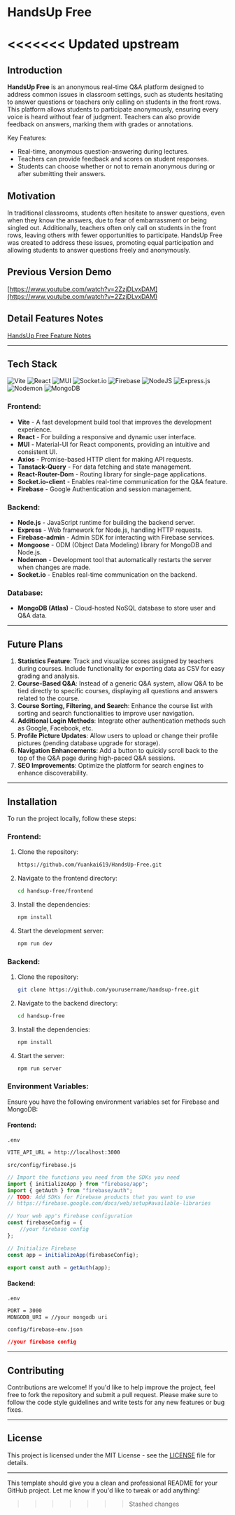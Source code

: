 # HandsUp Free
<<<<<<< Updated upstream
=======

## Introduction

**HandsUp Free** is an anonymous real-time Q&A platform designed to address common issues in classroom settings, such as students hesitating to answer questions or teachers only calling on students in the front rows. This platform allows students to participate anonymously, ensuring every voice is heard without fear of judgment. Teachers can also provide feedback on answers, marking them with grades or annotations.

Key Features:

-   Real-time, anonymous question-answering during lectures.
-   Teachers can provide feedback and scores on student responses.
-   Students can choose whether or not to remain anonymous during or after submitting their answers.

## Motivation

In traditional classrooms, students often hesitate to answer questions, even when they know the answers, due to fear of embarrassment or being singled out. Additionally, teachers often only call on students in the front rows, leaving others with fewer opportunities to participate. HandsUp Free was created to address these issues, promoting equal participation and allowing students to answer questions freely and anonymously.

## Previous Version Demo

[https://www.youtube.com/watch?v=2ZzjDLvxDAM](https://www.youtube.com/watch?v=2ZzjDLvxDAM)

## Detail Features Notes

[HandsUp Free Feature Notes](https://docs.google.com/presentation/d/1dY1nb_hz9sfKGWLgmrRZbKo1sCTNKKOH5hrr3aSfE80/edit?usp=sharing)

---

## Tech Stack

![Vite](https://img.shields.io/badge/vite-%23646CFF.svg?style=for-the-badge&logo=vite&logoColor=white)
![React](https://img.shields.io/badge/React-20232a.svg?logo=react&logoColor=61DAFB)
![MUI](https://img.shields.io/badge/MUI-%230081CB.svg?style=for-the-badge&logo=mui&logoColor=white)
![Socket.io](https://img.shields.io/badge/Socket.io-black?style=for-the-badge&logo=socket.io&badgeColor=010101)
![Firebase](https://img.shields.io/badge/firebase-%23039BE5.svg?style=for-the-badge&logo=firebase)
![NodeJS](https://img.shields.io/badge/node.js-6DA55F?style=for-the-badge&logo=node.js&logoColor=white)
![Express.js](https://img.shields.io/badge/express.js-%23404d59.svg?style=for-the-badge&logo=express&logoColor=%2361DAFB)
![Nodemon](https://img.shields.io/badge/NODEMON-%23323330.svg?style=for-the-badge&logo=nodemon&logoColor=%BBDEAD)
![MongoDB](https://img.shields.io/badge/MongoDB-%234ea94b.svg?style=for-the-badge&logo=mongodb&logoColor=white)

### Frontend:

-   **Vite** - A fast development build tool that improves the development experience.
-   **React** - For building a responsive and dynamic user interface.
-   **MUI** - Material-UI for React components, providing an intuitive and consistent UI.
-   **Axios** - Promise-based HTTP client for making API requests.
-   **Tanstack-Query** - For data fetching and state management.
-   **React-Router-Dom** - Routing library for single-page applications.
-   **Socket.io-client** - Enables real-time communication for the Q&A feature.
-   **Firebase** - Google Authentication and session management.

### Backend:

-   **Node.js** - JavaScript runtime for building the backend server.
-   **Express** - Web framework for Node.js, handling HTTP requests.
-   **Firebase-admin** - Admin SDK for interacting with Firebase services.
-   **Mongoose** - ODM (Object Data Modeling) library for MongoDB and Node.js.
-   **Nodemon** - Development tool that automatically restarts the server when changes are made.
-   **Socket.io** - Enables real-time communication on the backend.

### Database:

-   **MongoDB (Atlas)** - Cloud-hosted NoSQL database to store user and Q&A data.

---

## Future Plans

1. **Statistics Feature**: Track and visualize scores assigned by teachers during courses. Include functionality for exporting data as CSV for easy grading and analysis.
2. **Course-Based Q&A**: Instead of a generic Q&A system, allow Q&A to be tied directly to specific courses, displaying all questions and answers related to the course.
3. **Course Sorting, Filtering, and Search**: Enhance the course list with sorting and search functionalities to improve user navigation.
4. **Additional Login Methods**: Integrate other authentication methods such as Google, Facebook, etc.
5. **Profile Picture Updates**: Allow users to upload or change their profile pictures (pending database upgrade for storage).
6. **Navigation Enhancements**: Add a button to quickly scroll back to the top of the Q&A page during high-paced Q&A sessions.
7. **SEO Improvements**: Optimize the platform for search engines to enhance discoverability.

---

## Installation

To run the project locally, follow these steps:

### Frontend:

1. Clone the repository:
    ```bash
    https://github.com/Yuankai619/HandsUp-Free.git
    ```
2. Navigate to the frontend directory:
    ```bash
    cd handsup-free/frontend
    ```
3. Install the dependencies:
    ```bash
    npm install
    ```
4. Start the development server:
    ```bash
    npm run dev
    ```

### Backend:

1. Clone the repository:
    ```bash
    git clone https://github.com/yourusername/handsup-free.git
    ```
2. Navigate to the backend directory:
    ```bash
    cd handsup-free
    ```
3. Install the dependencies:
    ```bash
    npm install
    ```
4. Start the server:
    ```bash
    npm run server
    ```

### Environment Variables:

Ensure you have the following environment variables set for Firebase and MongoDB:

#### Frontend:

`.env`

```bash
VITE_API_URL = http://localhost:3000
```

`src/config/firebase.js`

```javascript
// Import the functions you need from the SDKs you need
import { initializeApp } from "firebase/app";
import { getAuth } from "firebase/auth";
// TODO: Add SDKs for Firebase products that you want to use
// https://firebase.google.com/docs/web/setup#available-libraries

// Your web app's Firebase configuration
const firebaseConfig = {
    //your firebase config
};

// Initialize Firebase
const app = initializeApp(firebaseConfig);

export const auth = getAuth(app);
```

#### Backend:

`.env`

```bash
PORT = 3000
MONGODB_URI = //your mongodb uri
```

`config/firebase-env.json`

```json
//your firebase config
```

---

## Contributing

Contributions are welcome! If you'd like to help improve the project, feel free to fork the repository and submit a pull request. Please make sure to follow the code style guidelines and write tests for any new features or bug fixes.

---

## License

This project is licensed under the MIT License - see the [LICENSE](LICENSE) file for details.

---

This template should give you a clean and professional README for your GitHub project. Let me know if you'd like to tweak or add anything!
>>>>>>> Stashed changes
